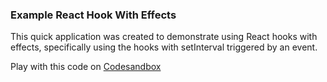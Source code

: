 ### Example React Hook With Effects

This quick application was created to demonstrate using React hooks with effects, specifically using the hooks with setInterval triggered by an event.

Play with this code on [Codesandbox](https://codesandbox.io/s/github/baneDD/example-react-hook-with-triggered-effects)
